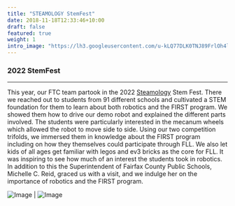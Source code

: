 ```yaml
---
title: "STEAMOLOGY StemFest"
date: 2018-11-18T12:33:46+10:00
draft: false
featured: true
weight: 1
intro_image: "https://lh3.googleusercontent.com/u-kLQ77DLK0TNJ89FrlOh4lSLfDiND2Qi9Q51F-9YeRhmtCjsupzLksO-uj595j_IhKwp_kuWRTR2FY0LR8HdQbp4wPjcIe_3IAyZGxsPcI1vGNLDoPubH17RXiT5lhJvF92FfSU4B7G0kuyk4HUD1tMptJ79LcsulnYJgS_8N8jlSv7VNwYHnBk-uSny3IiYMZt9_2R2sLCm9-_KsR64iC-p8nhsmwi7v--35EVyTmlzsUDRyd-RluVnvekq5xUj79Gb4PCTbkS29_16P6JXmQNB3ryUfZlTvkWK3tp0ynrkKuFfO67DPChndMxKrYegqqGVlzylKhBOQZYduzyHzjoURQ-_WU5mOn12N3mO8bcVYpcYjjIipHnC-lYqDoRgY0GOf71TQAhThz46Jirzjboj8DAiumHg3odfulbOVifPzZ__f2Vc6Pud4TKcrPB9XCsEhWbxW-8h-r_MmTdv647Jm5ozaTSfB_il-laTg3aSoRCGUcpr8D0GOk1aryTMTwb_i_fwX_HkvBUVUHP9o7qY223SwTmOCyVaK8P-QDkbGi9ryIS-fI5sI9TiywcqlrIKXIzXoullKT8c-6t5BzQHHsGS5NQaPkRiNRr7Ec9FEkC4SnzmNtxGkwDxzsObxCzYs6KCjjVvBUWi8U7LnmaLKjIDmtA_Q37gc2W7MMGeUdM-UVzRbOMpxJTtnzQJ6TmhO6IOGsAOD_uf9y3mj7d2VQhaeNLlJgX9yRc0WF0P5R5SNW7wLcKUY-aeQkkKrF-RJN2gpSgps_w3AEQ_l3xVHaVlSRANlK1inMLYCepYcEPikrPNcC-h9cjuQiroiFdLm-dKNVHZI30XQ79A0BQ2yjIiakqPRjHPaOFfCIsSvzpXfxK9-mC_smXwG083gm51oucoftxMtmvBKsem4NLXUyOJreYHeY7qMuH0ZcNlBHLR1OWmCraG9hzXrtdSHVyRIBfdPlNwfB_-ZJaGP5eP3iycw1nxNjqtfmSpMZ_ktZTvgxJLCMRcE73ByPD4DAN3s3AkVCeXKW6_Up5-AqPt_hDwe9NXjA_F3dQvEbcMxvMAP2j=w828-h621-no?authuser=3"
---
```


### 2022 StemFest
____________

This year, our FTC team partook in the 2022 [Steamology](https://www.steamologyus.org/) Stem Fest. There we reached out to students from 91 different schools and cultivated a STEM foundation for them to learn about both robotics and the FIRST program. We showed them how to drive our demo robot and explained the different parts involved. The students were particularly interested in the mecanum wheels which allowed the robot to move side to side. Using our two competition trifolds, we immersed them in knowledge about the FIRST program including on how they themselves could participate through FLL. We also let kids of all ages get familiar with legos and ev3 bricks as the core for FLL. It was inspiring to see how much of an interest the students took in robotics. In addition to this the Superintendent of Fairfax County Public Schools, Michelle C. Reid, graced us with a visit, and we indulge her on the importance of robotics and the FIRST program. 

![Image](/images/out/stemfest_lindsay.png) |  ![Image](/images/out/stemfest_winnie.png)



